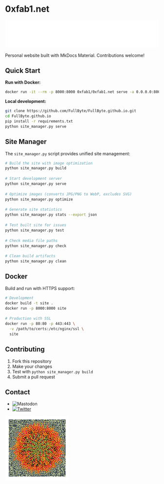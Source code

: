 # 0xfab1.net

[![Header](header.svg)](https://0xfab1.net)

Personal website built with MkDocs Material. Contributions welcome!

## Quick Start

**Run with Docker:**

```bash
docker run -it --rm -p 8000:8000 0xfab1/0xfab1.net serve -a 0.0.0.0:8000
```

**Local development:**

```bash
git clone https://github.com/FullByte/FullByte.github.io.git
cd FullByte.github.io
pip install -r requirements.txt
python site_manager.py serve
```

## Site Manager

The `site_manager.py` script provides unified site management:

```bash
# Build the site with image optimization
python site_manager.py build

# Start development server
python site_manager.py serve

# Optimize images (converts JPG/PNG to WebP, excludes SVG)
python site_manager.py optimize

# Generate site statistics
python site_manager.py stats --export json

# Test built site for issues
python site_manager.py test

# Check media file paths
python site_manager.py check

# Clean build artifacts
python site_manager.py clean
```

## Docker

Build and run with HTTPS support:

```bash
# Development
docker build -t site .
docker run -p 8000:8000 site

# Production with SSL
docker run -p 80:80 -p 443:443 \
  -v /path/to/certs:/etc/nginx/ssl \
  site
```

## Contributing

1. Fork this repository
2. Make your changes
3. Test with `python site_manager.py build`
4. Submit a pull request

## Contact

- ![Mastodon](https://img.shields.io/mastodon/follow/109640942794566265?domain=https%3A%2F%2Fsocial.lol&style=social)
- [![Twitter](https://img.shields.io/badge/twitter-%40zerogdoubled-%231da1f2)](https://twitter.com/zerogdoubled)

![qrcode](0xfab1-qrcode.png)
